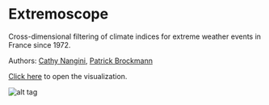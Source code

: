 # Extremoscope

Cross-dimensional filtering of climate indices for extreme weather events in France since 1972.

Authors: [Cathy Nangini](https://github.com/KatiRG), [Patrick Brockmann](https://github.com/PBrockmann)

[Click here](http://lsce-datavisgroup.github.io/Extremoscope/) to open the visualization.

![alt tag](https://cloud.githubusercontent.com/assets/1254764/17143476/aa99fa96-5353-11e6-8387-1829073e53b9.png)

